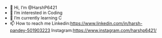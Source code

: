 - 👋 Hi, I’m @HarshP6421
- 👀 I’m interested in Coding
- 🌱 I’m currently learning C
- 📫 How to reach me Linkedin:https://www.linkedin.com/in/harsh-pandey-501903223
                     Instagram:https://www.instagram.com/harshp6421/

<!---
HarshP6421/HarshP6421 is a ✨ special ✨ repository because its `README.md` (this file) appears on your GitHub profile.
You can click the Preview link to take a look at your changes.
--->

